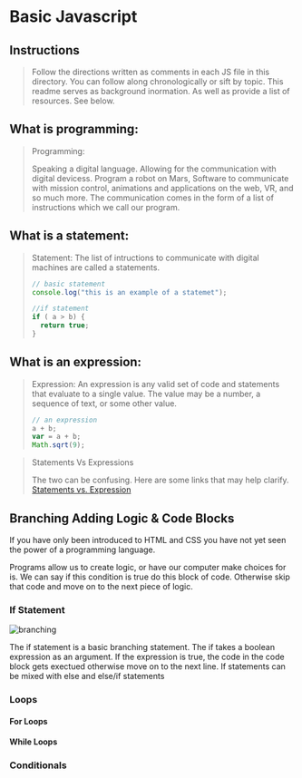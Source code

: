 # Basic Javascript

## Instructions
>
> Follow the directions written as comments in each JS file in this directory.
> You can follow along chronologically or sift by topic.
> This readme serves as background inormation. As well as provide a list of resources. See below.

## What is programming:
> Programming: 
>
> Speaking a digital language. Allowing for the communication with digital devicess. Program a robot on Mars, Software to communicate with mission control, animations and applications on the web, VR, and so much more. The communication comes in the form of a list of instructions which we call our program.



## What is a statement:
> Statement:
> The list of intructions to communicate with digital machines are called a statements.
> ```javascript
> // basic statement
> console.log("this is an example of a statemet");
>
> //if statement 
> if ( a > b) { 
>   return true; 
> }

## What is an expression:
> Expression:
> An expression is any valid set of code and statements that evaluate to a single value. The value may be a number, a sequence of text, or some other value.
>```javascript
> // an expression 
> a + b;
> var = a + b;
> Math.sqrt(9);


> Statements Vs Expressions
> 
> The two can be confusing.
> Here are some links that may help clarify.
> [Statements vs. Expression](https://2ality.com/2012/09/expressions-vs-statements.html) 

## Branching Adding Logic & Code Blocks
If you have only been introduced to HTML and CSS you have not yet seen the power of a programming language.

Programs allow us to create logic, or have our computer make choices for is. We can say if this condition is true do this block of code. Otherwise skip that code and move on to the next piece of logic.

### If Statement
![branching](https://i.ibb.co/w40SQpW/if.png)

The if statement is a basic branching statement. The if takes a boolean expression as an argument. If the expression is true, the code in the code block gets exectued otherwise move on to the next line. If statements can be mixed with else and else/if statements

### Loops

#### For Loops

#### While Loops

### Conditionals
